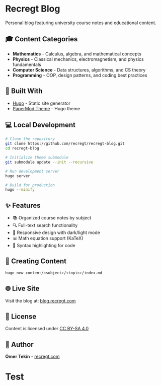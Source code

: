 # Recregt Blog

Personal blog featuring university course notes and educational content.

## 🎓 Content Categories

- **Mathematics** - Calculus, algebra, and mathematical concepts
- **Physics** - Classical mechanics, electromagnetism, and physics fundamentals
- **Computer Science** - Data structures, algorithms, and CS theory
- **Programming** - OOP, design patterns, and coding best practices

## 🚀 Built With

- [Hugo](https://gohugo.io/) - Static site generator
- [PaperMod Theme](https://github.com/adityatelange/hugo-PaperMod) - Hugo theme

## 💻 Local Development

```bash
# Clone the repository
git clone https://github.com/recregt/recregt-blog.git
cd recregt-blog

# Initialize theme submodule
git submodule update --init --recursive

# Run development server
hugo server

# Build for production
hugo --minify
```

## ✨ Features

- 📚 Organized course notes by subject
- 🔍 Full-text search functionality  
- 📱 Responsive design with dark/light mode
- 📊 Math equation support (KaTeX)
- 🎨 Syntax highlighting for code

## 📝 Creating Content

```bash
hugo new content/<subject>/<topic>/index.md
```

## 🌐 Live Site

Visit the blog at: [blog.recregt.com](https://blog.recregt.com)

## 📄 License

Content is licensed under [CC BY-SA 4.0](https://creativecommons.org/licenses/by-sa/4.0/)

## 👤 Author

**Ömer Tekin** - [recregt.com](https://recregt.com)
# Test
